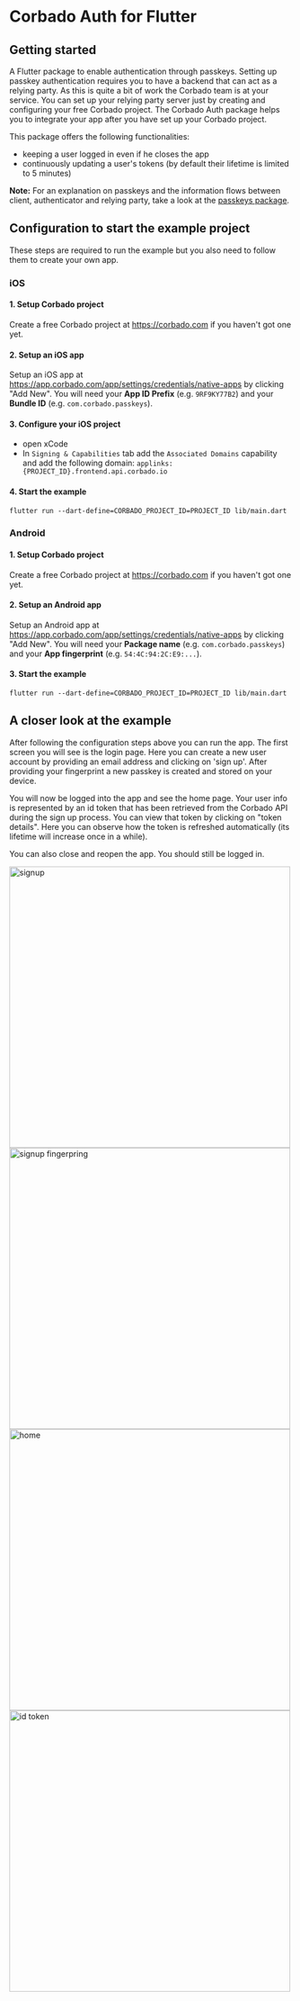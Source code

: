 # Corbado Auth for Flutter

## Getting started
A Flutter package to enable authentication through passkeys.
Setting up passkey authentication requires you to have a backend that can act as a relying party.
As this is quite a bit of work the Corbado team is at your service.
You can set up your relying party server just by creating and configuring your free Corbado project.
The Corbado Auth package helps you to integrate your app after you have set up your Corbado project.

This package offers the following functionalities:
- keeping a user logged in even if he closes the app 
- continuously updating a user's tokens (by default their lifetime is limited to 5 minutes)

**Note:** For an explanation on passkeys and the information flows between client, authenticator and 
relying party, take a look at the [passkeys package](https://pub.dev/packages/passkeys).


## Configuration to start the example project
These steps are required to run the example but you also need to follow them to create your own app.

### iOS
#### 1. Setup Corbado project
Create a free Corbado project at https://corbado.com if you haven't got one yet.

#### 2. Setup an iOS app
Setup an iOS app at https://app.corbado.com/app/settings/credentials/native-apps by clicking "Add New".
You will need your **App ID Prefix** (e.g. `9RF9KY77B2`) and your **Bundle ID** (e.g. `com.corbado.passkeys`).

#### 3. Configure your iOS project
- open xCode
- In `Signing & Capabilities` tab add the `Associated Domains` capability and add the following domain: `applinks:{PROJECT_ID}.frontend.api.corbado.io`

#### 4. Start the example
```flutter run --dart-define=CORBADO_PROJECT_ID=PROJECT_ID lib/main.dart```

### Android
#### 1. Setup Corbado project
Create a free Corbado project at https://corbado.com if you haven't got one yet.

#### 2. Setup an Android app
Setup an Android app at https://app.corbado.com/app/settings/credentials/native-apps by clicking "Add New".
You will need your **Package name** (e.g. `com.corbado.passkeys`) and your **App fingerprint** (e.g. `54:4C:94:2C:E9:...`).

#### 3. Start the example
```flutter run --dart-define=CORBADO_PROJECT_ID=PROJECT_ID lib/main.dart```


## A closer look at the example
After following the configuration steps above you can run the app.
The first screen you will see is the login page.
Here you can create a new user account by providing an email address and clicking on 'sign up'.
After providing your fingerprint a new passkey is created and stored on your device.

You will now be logged into the app and see the home page.
Your user info is represented by an id token that has been retrieved from the Corbado API during the sign up process.
You can view that token by clicking on "token details".
Here you can observe how the token is refreshed automatically (its lifetime will increase once in a while).

You can also close and reopen the app.
You should still be logged in.

<img src="./docs/img/signup.jpeg" height="500" alt="signup">
<img src="./docs/img/signup_fingerprint.jpeg" height="500" alt="signup fingerpring">
<img src="./docs/img/home.jpeg" height="500" alt="home">
<img src="./docs/img/idtoken.jpeg" height="500" alt="id token">

